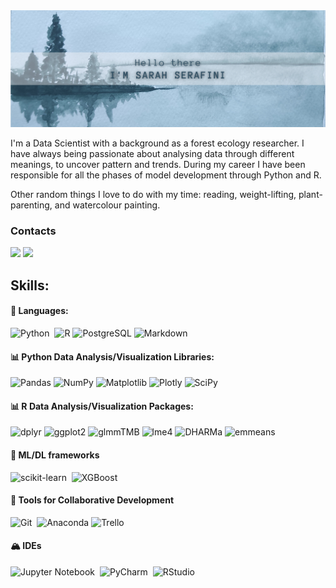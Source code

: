 <img src="./Banner.png" />

I'm a Data Scientist with a background as a forest ecology researcher. I have always being passionate about analysing data through different meanings, to uncover pattern and trends. During my career I have been responsible for all the phases of model development through Python and R. 

Other random things I love to do with my time: reading, weight-lifting, plant-parenting, and watercolour painting.

### Contacts
 
[<img src="https://img.shields.io/badge/linkedin-0A66C2.svg?&style=flat&logo=linkedin&logoColor=white" />](https://www.linkedin.com/in/sarah-serafini-264a6611b/)
[<img src="https://img.shields.io/badge/Kaggle-20BEFF.svg?&style=flat&logo=kaggle&logoColor=white" />](https://www.kaggle.com/sarahserafini)

## Skills:

#### 🎨 Languages:

![Python](https://img.shields.io/badge/Python-1E8449?style=flat&logo=python&logoColor=white)&nbsp;
![R](https://img.shields.io/badge/R-%23276DC3.svg?style=flat&logo=r&logoColor=white)
![PostgreSQL](https://img.shields.io/badge/PostgreSQL-316192?style=flat&logo=postgresql&logoColor=white)
![Markdown](https://img.shields.io/badge/markdown-17202A?style=flat&logo=markdown&logoColor=white)

#### 📊 Python Data Analysis/Visualization Libraries:

![Pandas](https://img.shields.io/badge/pandas-%23150458.svg?style=flat&logo=pandas&logoColor=white)
![NumPy](https://img.shields.io/badge/numpy-%23013243.svg?style=flat&logo=numpy&logoColor=white)
![Matplotlib](https://img.shields.io/badge/Matplotlib-45B39D?style=flat&logo=Matplotlib&logoColor=white)
![Plotly](https://img.shields.io/badge/Plotly-%233F4F75.svg?style=flat&logo=plotly&logoColor=white)
![SciPy](https://img.shields.io/badge/SciPy-%230C55A5.svg?style=flat&logo=scipy&logoColor=%white)

#### 📊 R Data Analysis/Visualization Packages:
![dplyr](https://img.shields.io/badge/dplyr-E74C3C?style=flat&logoColor=white)
![ggplot2](https://img.shields.io/badge/ggplot2-16A085?style=flat&logoColor=white)
![glmmTMB](https://img.shields.io/badge/glmmTMB-5DADE2?style=flat&logoColor=white)
![lme4](https://img.shields.io/badge/lme4-839192?style=flat&logoColor=white)
![DHARMa](https://img.shields.io/badge/DHARMa-27AE60?style=flat&logoColor=white)
![emmeans](https://img.shields.io/badge/emmeans-D4AC0D?style=flat&logoColor=white)

#### 🤖 ML/DL frameworks

![scikit-learn](https://img.shields.io/badge/scikit--learn-%23F7931E.svg?style=flat&logo=scikit-learn&logoColor=white)&nbsp;
![XGBoost](https://img.shields.io/badge/XGBoost-3498DB?style=flat&logoColor=white)


#### 💫 Tools for Collaborative Development

![Git](https://img.shields.io/badge/GIT-E44C30?style=flat&logo=git&logoColor=white)&nbsp;
![Anaconda](https://img.shields.io/badge/Anaconda-%2344A833.svg?style=flat&logo=anaconda&logoColor=white)
![Trello](https://img.shields.io/badge/Trello-%23026AA7.svg?style=flat&logo=Trello&logoColor=white)

#### 🏔️ IDEs

![Jupyter Notebook](https://img.shields.io/badge/jupyter-CA0E0E?style=flat&logo=jupyter&logoColor=white)&nbsp;
![PyCharm](https://img.shields.io/badge/pycharm-143?style=flat&logo=pycharm&logoColor=black&color=black&labelColor=green)&nbsp;
![RStudio](https://img.shields.io/badge/RStudio-4285F4?style=flat&logo=rstudio&logoColor=white)


